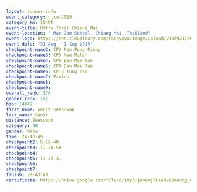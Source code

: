 ```yaml
---
layout: runner-info 
event_category: utcm-2019 
category_km: 104KM 
event-title: Ultra Trail Chiang Mai 
event-location: " Mae Jam School, Chiang Mai, Thailand" 
event-logo: https://res.cloudinary.com/raceyaya/image/upload/v1569217001/logo/ultra-trail-chiangmai_ay7efp.jpg 
event-date: "31 Aug - 1 Sep 2019" 
checkpoint-name2: CP3 Pao Pong Pieng 
checkpoint-name3: CP5 Mae Malor 
checkpoint-name4: CP6 Ban Mae Wak  
checkpoint-name5: CP9 Ban Mae Tan 
checkpoint-name6: CP10 Tung Yao 
checkpoint-name7: Finish 
checkpoint-name8: 
checkpoint-name9: 
overall_rank: 176
gender_rank: 142
bib: 14049
first_name: Ganit Seesuwan
last_name: Ganit
distance: Seesuwan
category: 40
gender: Male
time: 24-43-49
checkpoint2: 6-18-48
checkpoint3: 12-28-50
checkpoint4: 
checkpoint5: 17-25-31
checkpoint6: 
checkpoint7: 
finish: 28-43-49
certificate: https://drive.google.com/file/d/1Hy3HjWv84j5EteHVzBKucqg_Q1gApbba/view?usp=sharing
---
```

